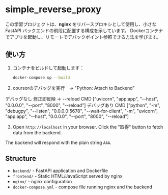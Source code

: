 # simple_reverse_proxy

この学習プロジェクトは、**nginx** をリバースプロキシとして使用し、小さな FastAPI バックエンドの前段に配置する構成を示しています。
Dockerコンテナでアプリを起動し、リモートでデバックポイント参照できる方法を学びます。

## 使い方

1. コンテナをビルドして起動します：
   ```bash
   docker-compose up --build
   ```
2. coursorのデバッグを実行　-> "Python: Attach to Backend"

デバッグなし 修正即反映 -> --reload 
CMD ["uvicorn", "app:app", "--host", "0.0.0.0", "--port", "8000", "--reload"]
デバッグあり
CMD ["python", "-m", "debugpy", "--listen", "0.0.0.0:5678", "--wait-for-client", "-m", "uvicorn", "app:app", "--host", "0.0.0.0", "--port", "8000", "--reload"]


3. Open `http://localhost` in your browser. Click the "取得" button to fetch data from the backend.

The backend will respond with the plain string `AAA`.

## Structure

- `backend/` - FastAPI application and Dockerfile
- `frontend/` - Static HTML/JavaScript served by nginx
- `nginx/` - nginx configuration
- `docker-compose.yml` - compose file running nginx and the backend
